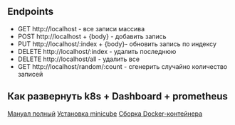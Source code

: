 ## Endpoints 

- GET http://localhost - все записи массива
- POST http://localhost + {body} - добавить запись
- PUT  http://localhost/:index + {body}- обновить запись по индексу 
- DELETE  http://localhost/:index - удалить последнюю
- DELETE  http://localhost/all - удалить все
- GET http://localhost/random/:count - сгенерить случайно количество записей 

## Как развернуть k8s + Dashboard + prometheus

[Мануал полный](./docs/metrics.md)
[Установка minicube](./docs/minicube.md)
[Сборка Docker-контейнера](./docs/docker.md)